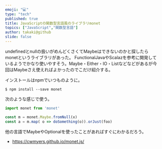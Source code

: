 ```yaml
---
emoji: "💻"
type: "tech"
published: true
title: JavaScriptの関数型言語風のライブラリmonet
topics: ["JavaScript","関数型言語"]
author: takaki@github
slide: false
---
```

undefinedとnullの扱いがめんどくさくてMaybeはできないのかと探したらmonetというライブラリがあった。
FunctionalJavaやScalazを参考に開発しているようでかなり使いやすそう。Maybe・Either・IO・Listなどなどがあるが今回はMaybeさえ使えればよかったのでこだけ紹介する。

インストールはnpmでいつものように。

```
$ npm install --save monet
```

次のような感じで使う。

```js
import monet from 'monet'

const m = monet.Maybe.fromNull(x)
const a = m.map( o => doSomething(o)).orJust(foo)
```

他の言語でMaybeやOptionalを使ったことがあればすぐにわかるだろう。


* https://cwmyers.github.io/monet.js/

